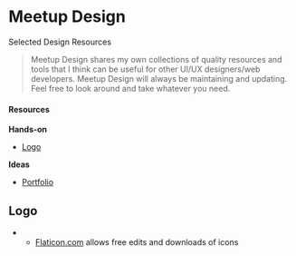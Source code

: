# Meetup Design
Selected Design Resources 


> Meetup Design shares my own collections of quality resources and tools that I think can be useful for other UI/UX designers/web developers. Meetup Design will always be maintaining and updating. Feel free to look around and take whatever you need.

#### Resources

**Hands-on**

- [Logo](#logo)


**Ideas**

- [Portfolio](#portfolio)

## Logo

- - [Flaticon.com](http://flaticon.com/) allows free edits and downloads of icons
